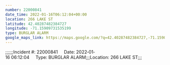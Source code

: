 ```yaml
---
number: 22000841
date_time: 2022-01-16T06:12:04+00:00
location: 266 LAKE ST
latitude: 42.40287482384727
longitude: -71.15909731535199
type: BURGLAR ALARM
google_maps_link: https://maps.google.com/?q=42.40287482384727,-71.15909731535199
---
```


;;;;;;Incident #: 22000841     Date: 2022‐01‐16 06:12:04     Type: BURGLAR ALARM;;;Location: 266 LAKE ST;;;
